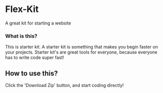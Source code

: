 # Flex-Kit
A great kit for starting a website

### What is this?
This is starter kit. A starter kit is something that makes you begin faster on your projects. Starter kit's are great tools for everyone, because everyone has to write code super fast!

## How to use this?
Click the 'Download Zip' button, and start coding directly!
